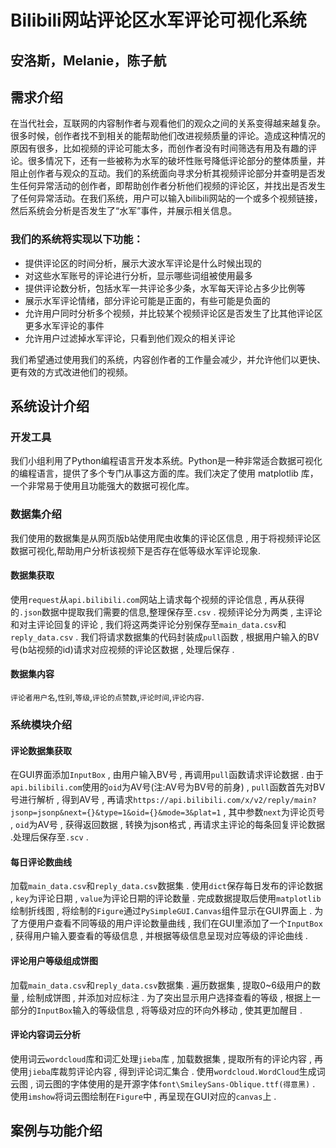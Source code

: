 # Bilibili网站评论区水军评论可视化系统
## 安洛斯，Melanie，陈子航

## 需求介绍
在当代社会，互联网的内容制作者与观看他们的观众之间的关系变得越来越复杂。很多时候，创作者找不到相关的能帮助他们改进视频质量的评论。造成这种情况的原因有很多，比如视频的评论可能太多，而创作者没有时间筛选有用及有趣的评论。很多情况下，还有一些被称为水军的破坏性账号降低评论部分的整体质量，并阻止创作者与观众的互动。我们的系统面向寻求分析其视频评论部分并查明是否发生任何异常活动的创作者，即帮助创作者分析他们视频的评论区，并找出是否发生了任何异常活动。在我们系统，用户可以输入bilibili网站的一个或多个视频链接，然后系统会分析是否发生了“水军”事件，并展示相关信息。

### 我们的系统将实现以下功能：
* 提供评论区的时间分析，展示大波水军评论是什么时候出现的
* 对这些水军账号的评论进行分析，显示哪些词组被使用最多
* 提供评论数分析，包括水军一共评论多少条，水军每天评论占多少比例等
* 展示水军评论情绪，部分评论可能是正面的，有些可能是负面的
* 允许用户同时分析多个视频，并比较某个视频评论区是否发生了比其他评论区更多水军评论的事件
* 允许用户过滤掉水军评论，只看到他们观众的相关评论

我们希望通过使用我们的系统，内容创作者的工作量会减少，并允许他们以更快、更有效的方式改进他们的视频。

## 系统设计介绍
### 开发工具
我们小组利用了Python编程语言开发本系统。Python是一种非常适合数据可视化的编程语言，提供了多个专门从事这方面的库。我们决定了使用 matplotlib 库，一个非常易于使用且功能强大的数据可视化库。

### 数据集介绍
我们使用的数据集是从网页版b站使用爬虫收集的评论区信息 , 用于将视频评论区数据可视化,帮助用户分析该视频下是否存在低等级水军评论现象.
#### 数据集获取
使用`request`从`api.bilibili.com`网站上请求每个视频的评论信息 , 再从获得的`.json`数据中提取我们需要的信息,整理保存至`.csv` . 视频评论分为两类 , 主评论和对主评论回复的评论 , 我们将这两类评论分别保存至`main_data.csv`和`reply_data.csv` . 我们将请求数据集的代码封装成`pull`函数 , 根据用户输入的BV号(b站视频的id)请求对应视频的评论区数据 , 处理后保存 .
#### 数据集内容
`评论者用户名`,`性别`,`等级`,`评论的点赞数`,`评论时间`,`评论内容`.
### 系统模块介绍
#### 评论数据集获取
在GUI界面添加`InputBox` , 由用户输入BV号 , 再调用`pull`函数请求评论数据 . 由于`api.bilibili.com`使用的`oid`为AV号(注:AV号为BV号的前身) , `pull`函数首先对BV号进行解析 , 得到AV号 , 再请求`https://api.bilibili.com/x/v2/reply/main?jsonp=jsonp&next={}&type=1&oid={}&mode=3&plat=1` , 其中参数`next`为评论页号 , `oid`为AV号 , 获得返回数据 , 转换为json格式 , 再请求主评论的每条回复评论数据 .处理后保存至`.scv` .
#### 每日评论数曲线
加载`main_data.csv`和`reply_data.csv`数据集 . 使用`dict`保存每日发布的评论数据 , `key`为评论日期 , `value`为评论日期的评论数量 . 完成数据提取后使用`matplotlib`绘制折线图 , 将绘制的`Figure`通过`PySimpleGUI.Canvas`组件显示在GUI界面上 .
为了方便用户查看不同等级的用户评论数量曲线 , 我们在GUI里添加了一个`InputBox` , 获得用户输入要查看的等级信息 , 并根据等级信息呈现对应等级的评论曲线 .
#### 评论用户等级组成饼图
加载`main_data.csv`和`reply_data.csv`数据集 . 遍历数据集 , 提取0~6级用户的数量 , 绘制成饼图 , 并添加对应标注 . 为了突出显示用户选择查看的等级 , 根据上一部分的`InputBox`输入的等级信息 , 将等级对应的环向外移动 , 使其更加醒目 .
#### 评论内容词云分析
使用词云`wordcloud`库和词汇处理`jieba`库 , 加载数据集 , 提取所有的评论内容 , 再使用`jieba`库裁剪评论内容 , 得到评论词汇集合 . 使用`wordcloud.WordCloud`生成词云图 , 词云图的字体使用的是开源字体`font\SmileySans-Oblique.ttf(得意黑)` . 使用`imshow`将词云图绘制在`Figure`中 , 再呈现在GUI对应的`canvas`上 .
## 案例与功能介绍
